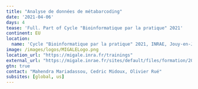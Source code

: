```yaml
---
title: "Analyse de données de métabarcoding"
date: '2021-04-06'
days: 4
tease: 'Full. Part of Cycle "Bioinformatique par la pratique" 2021'
continent: EU
location:
  name: 'Cycle "Bioinformatique par la pratique" 2021, INRAE, Jouy-en-Josas, France'
image: /images/logos/MIGALELogo.png
location_url: "https://migale.inra.fr/trainings"
external_url: "https://migale.inrae.fr/sites/default/files/formation/2021/module20.pdf"
gtn: true
contact: "Mahendra Mariadassou, Cedric Midoux, Olivier Rué"
subsites: [global, us]
---
```


